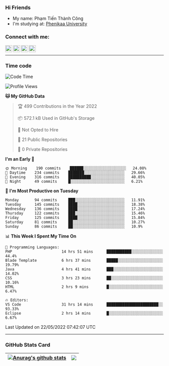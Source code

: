 ### Hi Friends

- My name: Phạm Tiến Thành Công
- I'm studying at: [Phenikaa University]


### Connect with me:
[<img align="left" alt="PhamTienThanhCong | Facebook" width="22px" src="https://upload.wikimedia.org/wikipedia/commons/thumb/1/16/Facebook-icon-1.png/640px-Facebook-icon-1.png" />][facebook]
[<img align="left" alt="PhamTienThanhCong | Zalo" width="22px" src="https://www.anphatpc.com.vn/template/anphat_2020v2/images/icon-zalo.jpg" />][zalo]
[<img align="left" alt="PhamTienThanhCong | LinkedIn" width="22px" src="https://cdn3.iconfinder.com/data/icons/inficons/512/linkedin.png" />][linkedin]
[<img align="left" alt="PhamTienThanhCong | tiktok" width="22px" src="https://cdn.worldvectorlogo.com/logos/tiktok-logo.svg" />][tiktok]

<br />

---

### Time code

<!--START_SECTION:waka-->
![Code Time](http://img.shields.io/badge/Code%20Time-358%20hrs%209%20mins-blue)

![Profile Views](http://img.shields.io/badge/Profile%20Views-71-blue)

**🐱 My GitHub Data** 

> 🏆 499 Contributions in the Year 2022
 > 
> 📦 572.1 kB Used in GitHub's Storage 
 > 
> 🚫 Not Opted to Hire
 > 
> 📜 21 Public Repositories 
 > 
> 🔑 0 Private Repositories  
 > 
**I'm an Early 🐤** 

```text
🌞 Morning    190 commits    ██████░░░░░░░░░░░░░░░░░░░   24.08% 
🌆 Daytime    234 commits    ███████░░░░░░░░░░░░░░░░░░   29.66% 
🌃 Evening    316 commits    ██████████░░░░░░░░░░░░░░░   40.05% 
🌙 Night      49 commits     █░░░░░░░░░░░░░░░░░░░░░░░░   6.21%

```
📅 **I'm Most Productive on Tuesday** 

```text
Monday       94 commits     ███░░░░░░░░░░░░░░░░░░░░░░   11.91% 
Tuesday      145 commits    ████░░░░░░░░░░░░░░░░░░░░░   18.38% 
Wednesday    136 commits    ████░░░░░░░░░░░░░░░░░░░░░   17.24% 
Thursday     122 commits    ███░░░░░░░░░░░░░░░░░░░░░░   15.46% 
Friday       125 commits    ████░░░░░░░░░░░░░░░░░░░░░   15.84% 
Saturday     81 commits     ██░░░░░░░░░░░░░░░░░░░░░░░   10.27% 
Sunday       86 commits     ██░░░░░░░░░░░░░░░░░░░░░░░   10.9%

```


📊 **This Week I Spent My Time On** 

```text
💬 Programming Languages: 
PHP                      14 hrs 51 mins      ███████████░░░░░░░░░░░░░░   44.4% 
Blade Template           6 hrs 37 mins       █████░░░░░░░░░░░░░░░░░░░░   19.79% 
Java                     4 hrs 41 mins       ███░░░░░░░░░░░░░░░░░░░░░░   14.02% 
CSS                      3 hrs 23 mins       ██░░░░░░░░░░░░░░░░░░░░░░░   10.16% 
HTML                     2 hrs 9 mins        █░░░░░░░░░░░░░░░░░░░░░░░░   6.47%

🔥 Editors: 
VS Code                  31 hrs 14 mins      ███████████████████████░░   93.33% 
Eclipse                  2 hrs 14 mins       █░░░░░░░░░░░░░░░░░░░░░░░░   6.67%

```


 Last Updated on 22/05/2022 07:42:07 UTC
<!--END_SECTION:waka-->

---

### GitHub Stats Card

| <a href="https://github.com/phamtienthanhcong"><img align="center" src="https://github-readme-stats.vercel.app/api?username=PhamTienThanhCong&show_icons=true&include_all_commits=true&theme=buefy&hide_border=true&theme=ocean_dark" alt="Anurag's github stats" /></a> | <a href="https://github.com/phamtienthanhcong"><img align="center" src="https://github-readme-stats.vercel.app/api/top-langs/?username=PhamTienThanhCong&layout=compact&theme=buefy&hide_border=true&theme=ocean_dark" /></a> |
| ------------- | ------------- |

[Phenikaa University]: https://phenikaa-uni.edu.vn/vi
[facebook]: https://www.facebook.com/phamtienthanhcong
[linkedin]: https://linkedin.com/in/phamtienthanhcong
[zalo]: https://zalo.me/0396396332
[tiktok]: https://www.tiktok.com/@phamtienthanhcong
[web]: https://github.com/PhamTienThanhCong/web_dev
[min project]: https://github.com/PhamTienThanhCong/Project-Of-Web
[c and cpp]: https://github.com/PhamTienThanhCong/Code_C_and_Cpro
[python]: https://github.com/PhamTienThanhCong/Python_beginer
